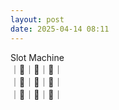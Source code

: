 ```yaml
---
layout: post
date: 2025-04-14 08:11
---
```


Slot Machine<br />
｜🏴｜🍇｜🍇｜<br />
｜🍒｜🍒｜🤡｜<br />
｜🍇｜💎｜🔔｜<br />

